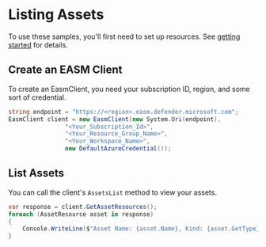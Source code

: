 # Listing Assets

To use these samples, you'll first need to set up resources. See [getting started](https://github.com/Azure/azure-sdk-for-net/blob/main/sdk/easm/Azure.Analytics.Defender.Easm/README.md#getting-started) for details.

## Create an EASM Client

To create an EasmClient, you need your subscription ID, region, and some sort of credential.

```C# Snippet:Sample1_AssetResources_Create_Client
string endpoint = "https://<region>.easm.defender.microsoft.com";
EasmClient client = new EasmClient(new System.Uri(endpoint),
                "<Your_Subscription_Id>",
                "<Your_Resource_Group_Name>",
                "<Your_Workspace_Name>",
                new DefaultAzureCredential());
```
## List Assets

You can call the client's `AssetsList` method to view your assets.

```C# Snippet:Sample1_AssetResources_Get_Assets
var response = client.GetAssetResources();
foreach (AssetResource asset in response)
{
    Console.WriteLine($"Asset Name: {asset.Name}, Kind: {asset.GetType}");
}
```
